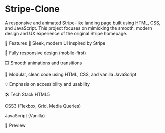 # Stripe-Clone
A responsive and animated Stripe-like landing page built using HTML, CSS, and JavaScript. This project focuses on mimicking the smooth, modern design and UX experience of the original Stripe homepage.

🚀 Features
🎨 Sleek, modern UI inspired by Stripe

📱 Fully responsive design (mobile-first)

🎞️ Smooth animations and transitions

🧩 Modular, clean code using HTML, CSS, and vanilla JavaScript

💡 Emphasis on accessibility and usability

🛠️ Tech Stack
HTML5

CSS3 (Flexbox, Grid, Media Queries)

JavaScript (Vanilla)

📸 Preview
